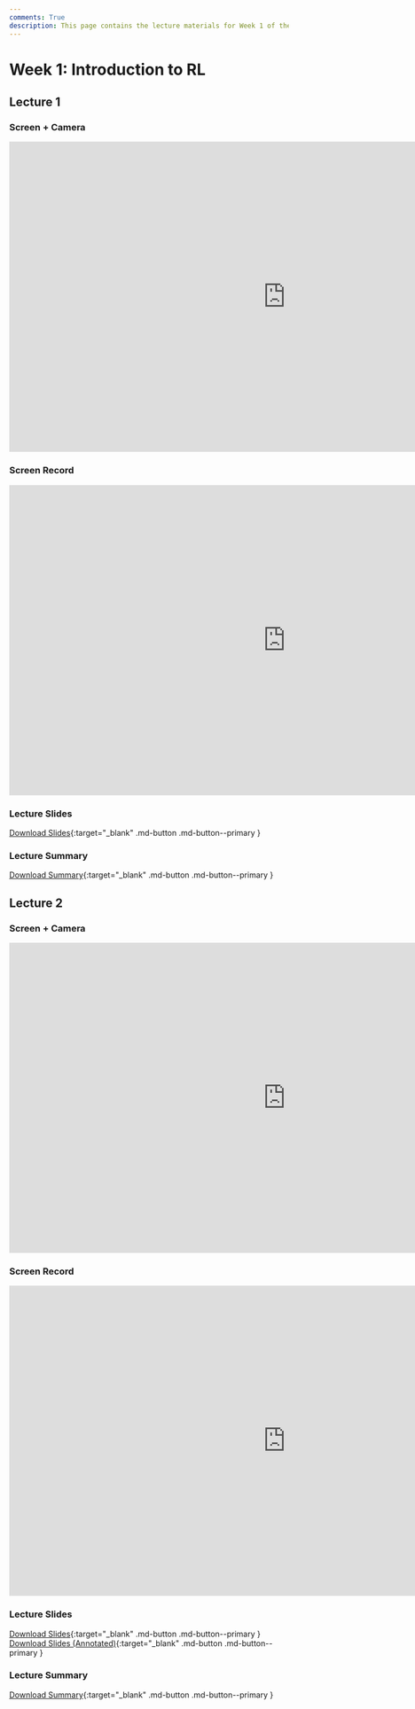 ```yaml
---
comments: True
description: This page contains the lecture materials for Week 1 of the Deep Reinforcement Learning course, including video recordings, slides, and summaries.
---
```


# Week 1: Introduction to RL

## Lecture 1

### Screen + Camera

<iframe width="996" height="560" src="https://www.youtube.com/embed/05s_HwRbVIE" title="YouTube video player" frameborder="0" allow="accelerometer; autoplay; clipboard-write; encrypted-media; gyroscope; picture-in-picture; web-share" referrerpolicy="strict-origin-when-cross-origin" allowfullscreen></iframe>

### Screen Record

<iframe width="996" height="560" src="https://www.youtube.com/embed/lnvFGmiApyI" title="YouTube video player" frameborder="0" allow="accelerometer; autoplay; clipboard-write; encrypted-media; gyroscope; picture-in-picture; web-share" referrerpolicy="strict-origin-when-cross-origin" allowfullscreen></iframe>

### Lecture Slides

<object class="pdf" 
        data="/assets/lectures/slides/Lecture_1.pdf"
        width="996"
        height="560">
</object>

[Download Slides](/assets/lectures/slides/Lecture_1.pdf){:target="_blank" .md-button .md-button--primary }

### Lecture Summary

<object class="pdf" 
        data="/assets/lectures/summaries/Lecture_1_Summary.pdf"
        width="996"
        height="560">
</object>

[Download Summary](/assets/lectures/summaries/Lecture_1_Summary.pdf){:target="_blank" .md-button .md-button--primary }

## Lecture 2

### Screen + Camera

<iframe width="996" height="560" src="https://www.youtube.com/embed/mKZcfDnoSoA" title="YouTube video player" frameborder="0" allow="accelerometer; autoplay; clipboard-write; encrypted-media; gyroscope; picture-in-picture; web-share" referrerpolicy="strict-origin-when-cross-origin" allowfullscreen></iframe>

### Screen Record

<iframe width="996" height="560" src="https://www.youtube.com/embed/wdCC6-Kxxv4" title="YouTube video player" frameborder="0" allow="accelerometer; autoplay; clipboard-write; encrypted-media; gyroscope; picture-in-picture; web-share" referrerpolicy="strict-origin-when-cross-origin" allowfullscreen></iframe>

### Lecture Slides

<object class="pdf" 
        data="/assets/lectures/slides/Lecture_2.pdf"
        width="996"
        height="560">
</object>

[Download Slides](/assets/lectures/slides/Lecture_2.pdf){:target="_blank" .md-button .md-button--primary }
[Download Slides (Annotated)](/assets/lectures/slides/Lecture_2_Annotated.pdf){:target="_blank" .md-button .md-button--primary }

### Lecture Summary

<object class="pdf" 
        data="/assets/lectures/summaries/Lecture_2_Summary.pdf"
        width="996"
        height="560">
</object>

[Download Summary](/assets/lectures/summaries/Lecture_2_Summary.pdf){:target="_blank" .md-button .md-button--primary }